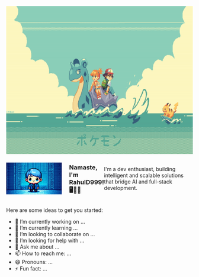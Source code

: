 <img src="pokemon.gif" height="400" width="100%">
<div style="display: flex; align-items: center;">
  <img src="Designer.jpeg" width="150" alt="Pixel Avatar" style="margin-right: 20px;">

  ### Namaste, I'm RahulD999! 🖥️👨‍💻
  
  <p>I'm a dev enthusiast, building intelligent and scalable solutions that bridge AI and full-stack development.</p>
</div>
<!-- <img src="Designer.jpeg"> -->
<!-- <img src="header.png"> -->

Here are some ideas to get you started:

- 🔭 I’m currently working on ...
- 🌱 I’m currently learning ...
- 👯 I’m looking to collaborate on ...
- 🤔 I’m looking for help with ...
- 💬 Ask me about ...
- 📫 How to reach me: ...
- 😄 Pronouns: ...
- ⚡ Fun fact: ...

